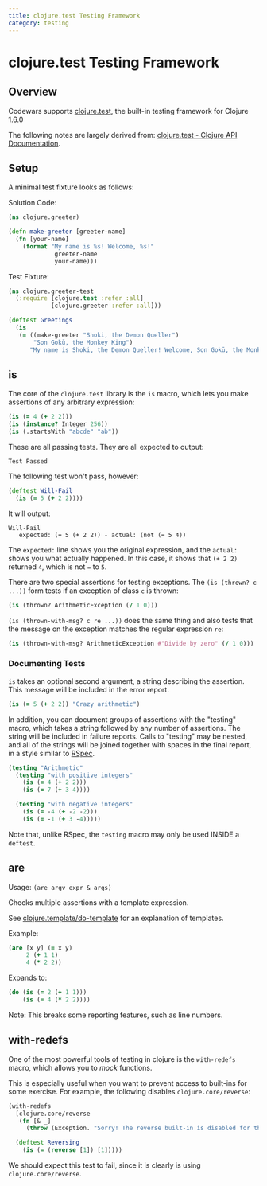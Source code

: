 ```yaml
---
title: clojure.test Testing Framework
category: testing
---
```


# clojure.test Testing Framework

## Overview

Codewars supports [clojure.test](http://clojure.github.io/clojure/clojure.test-api.html), the built-in testing framework for Clojure 1.6.0

The following notes are largely derived from: [clojure.test - Clojure API Documentation](http://clojure.github.io/clojure/clojure.test-api.html).

## Setup

A minimal test fixture looks as follows:

Solution Code:

```clojure
(ns clojure.greeter)

(defn make-greeter [greeter-name]
  (fn [your-name]
    (format "My name is %s! Welcome, %s!"
             greeter-name
             your-name)))
```

Test Fixture:

```clojure
(ns clojure.greeter-test
  (:require [clojure.test :refer :all]
            [clojure.greeter :refer :all]))

(deftest Greetings
  (is
   (= ((make-greeter "Shoki, the Demon Queller")
       "Son Gokū, the Monkey King")
      "My name is Shoki, the Demon Queller! Welcome, Son Gokū, the Monkey King!")))
```

## is

The core of the `clojure.test` library is the `is` macro, which lets you make assertions of any arbitrary expression:

```clojure
(is (= 4 (+ 2 2)))
(is (instance? Integer 256))
(is (.startsWith "abcde" "ab"))
```

These are all passing tests. They are all expected to output:

```
Test Passed
```

The following test won't pass, however:

```clojure
(deftest Will-Fail
  (is (= 5 (+ 2 2))))
```

It will output:

```
Will-Fail
   expected: (= 5 (+ 2 2)) - actual: (not (= 5 4))
```

The `expected:` line shows you the original expression, and the `actual:` shows you what actually happened.
In this case, it shows that `(+ 2 2)` returned `4`, which is not `=` to `5`.

There are two special assertions for testing exceptions.
The `(is (thrown? c ...))` form tests if an exception of class `c` is thrown:

```clojure
(is (thrown? ArithmeticException (/ 1 0)))
```

`(is (thrown-with-msg? c re ...))` does the same thing and
also tests that the message on the exception matches the regular expression `re`:

```clojure
(is (thrown-with-msg? ArithmeticException #"Divide by zero" (/ 1 0)))
```

### Documenting Tests

`is` takes an optional second argument, a string describing the assertion.
This message will be included in the error report.

```clojure
(is (= 5 (+ 2 2)) "Crazy arithmetic")
```

In addition, you can document groups of assertions with the "testing" macro, which takes a string followed by any number of assertions.
The string will be included in failure reports.
Calls to "testing" may be nested, and all of the strings will be joined together with spaces in the final report,
in a style similar to [RSpec](http://rspec.info/).

```clojure
(testing "Arithmetic"
  (testing "with positive integers"
    (is (= 4 (+ 2 2)))
    (is (= 7 (+ 3 4))))

  (testing "with negative integers"
    (is (= -4 (+ -2 -2)))
    (is (= -1 (+ 3 -4)))))
```

Note that, unlike RSpec, the `testing` macro may only be used INSIDE a `deftest`.

## are

Usage: `(are argv expr & args)`

Checks multiple assertions with a template expression.

See [clojure.template/do-template](https://clojure.github.io/clojure/clojure.template-api.html#clojure.template/do-template)
for an explanation of templates.

Example:

```clojure
(are [x y] (= x y)
     2 (+ 1 1)
     4 (* 2 2))
```

Expands to:

```clojure
(do (is (= 2 (+ 1 1)))
    (is (= 4 (* 2 2))))
```

Note: This breaks some reporting features, such as line numbers.

## with-redefs

One of the most powerful tools of testing in clojure is the `with-redefs` macro, which allows you to _mock_ functions.

This is especially useful when you want to prevent access to built-ins for some exercise.
For example, the following disables `clojure.core/reverse`:

```clojure
(with-redefs
  [clojure.core/reverse
   (fn [& _]
     (throw (Exception. "Sorry! The reverse built-in is disabled for this kata!")))]

  (deftest Reversing
    (is (= (reverse [1]) [1]))))
```

We should expect this test to fail, since it is clearly is using `clojure.core/reverse`.

